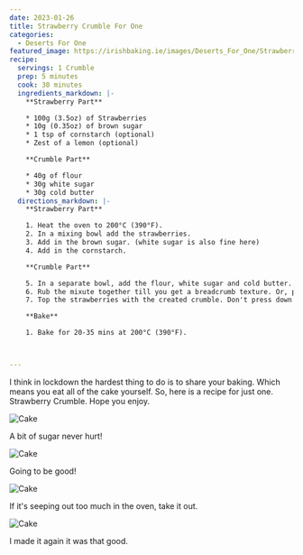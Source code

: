 ```yaml
---
date: 2023-01-26
title: Strawberry Crumble For One
categories:
  - Deserts For One
featured_image: https://irishbaking.ie/images/Deserts_For_One/Strawberry_Crumble/Image_1.jpg
recipe:
  servings: 1 Crumble
  prep: 5 minutes
  cook: 30 minutes
  ingredients_markdown: |-
    **Strawberry Part**

    * 100g (3.5oz) of Strawberries
    * 10g (0.35oz) of brown sugar
    * 1 tsp of cornstarch (optional)
    * Zest of a lemon (optional)

    **Crumble Part**

    * 40g of flour
    * 30g white sugar
    * 30g cold butter
  directions_markdown: |-
    **Strawberry Part**

    1. Heat the oven to 200°C (390°F).
    2. In a mixing bowl add the strawberries.
    3. Add in the brown sugar. (white sugar is also fine here)
    4. Add in the cornstarch.

    **Crumble Part**

    5. In a separate bowl, add the flour, white sugar and cold butter.
    6. Rub the mixute together till you get a breadcrumb texture. Or, pop it into the food processor to mix it well.
    7. Top the strawberries with the created crumble. Don't press down on the crumble, you want some air flowing.

    **Bake**

    1. Bake for 20-35 mins at 200°C (390°F).



---
```

I think in lockdown the hardest thing to do is to share your baking. Which means you eat all of the cake yourself. So, here is a recipe for just one. Strawberry Crumble. Hope you enjoy.

![Cake](https://irishbaking.ie/images/Deserts_For_One/Strawberry_Crumble/Image_2.jpg)

A bit of sugar never hurt!

![Cake](https://irishbaking.ie/images/Deserts_For_One/Strawberry_Crumble/Image_3.jpg)

Going to be good!

![Cake](https://irishbaking.ie/images/Deserts_For_One/Strawberry_Crumble/Image_4.jpg)

If it's seeping out too much in the oven, take it out.

![Cake](https://irishbaking.ie/images/Deserts_For_One/Strawberry_Crumble/Image_5.jpg)

I made it again it was that good.
